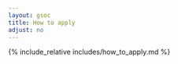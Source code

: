 ```yaml
---
layout: gsoc 
title: How to apply
adjust: no
---
```


{% include_relative includes/how_to_apply.md %}
